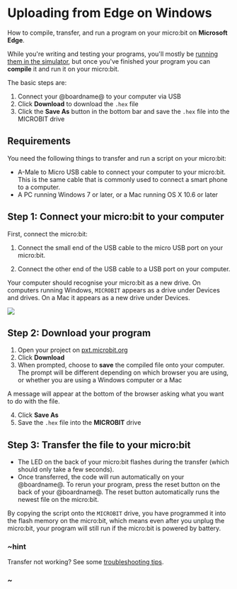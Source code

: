 # Uploading from Edge on Windows

How to compile, transfer, and run a program on your micro:bit on **Microsoft Edge**.

While you're writing and testing your programs, you'll mostly be [running them
in the simulator](/device/simulator), but once you've finished your program you
can **compile** it and run it on your micro:bit.

The basic steps are:

1. Connect your @boardname@ to your computer via USB
2. Click **Download** to download the `.hex` file
3. Click the **Save As** button in the bottom bar and save the `.hex` file into the MICROBIT drive

## Requirements

You need the following things to transfer and run a script on your micro:bit:

* A-Male to Micro USB cable to connect your computer to your micro:bit. This is
    the same cable that is commonly used to connect a smart phone to a computer.
* A PC running Windows 7 or later, or a Mac running OS X 10.6 or later

## Step 1: Connect your micro:bit to your computer

First, connect the micro:bit:

1. Connect the small end of the USB cable to the micro USB port on your micro:bit.

2. Connect the other end of the USB cable to a USB port on your computer.

Your computer should recognise your micro:bit as a new drive. On computers
running Windows, `MICROBIT` appears as a drive under Devices and drives. On a Mac
it appears as a new drive under Devices.

![](/static/mb/device/usb-windows-device.jpg)

## Step 2: Download your program

1. Open your project on [pxt.microbit.org](https://pxt.microbit.org)
2. Click **Download**
3. When prompted, choose to **save** the compiled file onto your computer. The
   prompt will be different depending on which browser you are using, or
   whether you are using a Windows computer or a Mac

A message will appear at the bottom of the browser asking what you want to do
with the file. 

4. Click **Save As**
5. Save the ``.hex`` file into the **MICROBIT** drive

## Step 3: Transfer the file to your micro:bit

* The LED on the back of your micro:bit flashes during the transfer (which 
    should only take a few seconds).
* Once transferred, the code will run automatically on your @boardname@. To rerun
   your program, press the reset button on the back of your @boardname@. The reset 
   button automatically runs the newest file on the micro:bit.

By copying the script onto the `MICROBIT` drive, you have programmed it into the
flash memory on the micro:bit, which means even after you unplug the micro:bit,
your program will still run if the micro:bit is powered by battery.

### ~hint

Transfer not working? See some [troubleshooting tips](/device/usb/troubleshooting).

### ~
